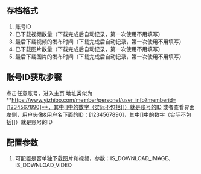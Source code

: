 ## 存档格式
1. 账号ID
2. 已下载视频数量（下载完成后自动记录，第一次使用不用填写）
3. 最后下载视频的发布时间（下载完成后自动记录，第一次使用不用填写）
4. 已下载图片数量（下载完成后自动记录，第一次使用不用填写）
5. 最后下载图片的发布时间（下载完成后自动记录，第一次使用不用填写）

## 账号ID获取步骤
点击任意账号，进入主页
地址类似为**https://www.yizhibo.com/member/personel/user_info?memberid=[1234567890]**，其中[]中的数字（实际不包括[]）就是账号的ID
或者查看界面左侧，用户头像&用户名下面的ID：[1234567890]，其中[]中的数字（实际不包括[]）就是账号的ID

## 配置参数
1. 可配置是否单独下载图片和视频，参数：IS_DOWNLOAD_IMAGE、IS_DOWNLOAD_VIDEO
